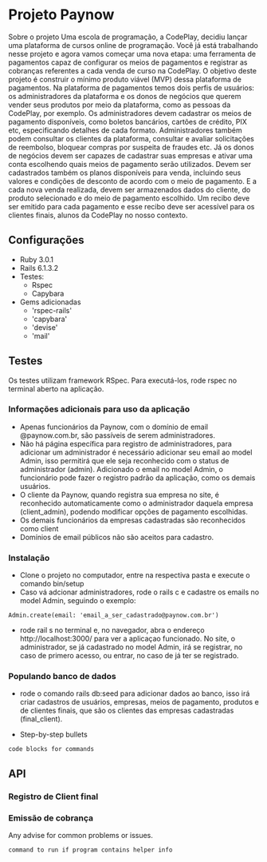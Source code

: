 # Projeto Paynow

Sobre o projeto
Uma escola de programação, a CodePlay, decidiu lançar uma plataforma de cursos online de
programação. Você já está trabalhando nesse projeto e agora vamos começar uma nova etapa:
uma ferramenta de pagamentos capaz de configurar os meios de pagamentos e registrar as
cobranças referentes a cada venda de curso na CodePlay. O objetivo deste projeto é construir
o mínimo produto viável (MVP) dessa plataforma de pagamentos.
Na plataforma de pagamentos temos dois perfis de usuários: os administradores da plataforma
e os donos de negócios que querem vender seus produtos por meio da plataforma, como as
pessoas da CodePlay, por exemplo. Os administradores devem cadastrar os meios de
pagamento disponíveis, como boletos bancários, cartões de crédito, PIX etc, especificando
detalhes de cada formato. Administradores também podem consultar os clientes da plataforma,
consultar e avaliar solicitações de reembolso, bloquear compras por suspeita de fraudes etc.
Já os donos de negócios devem ser capazes de cadastrar suas empresas e ativar uma conta
escolhendo quais meios de pagamento serão utilizados. Devem ser cadastrados também os
planos disponíveis para venda, incluindo seus valores e condições de desconto de acordo com
o meio de pagamento. E a cada nova venda realizada, devem ser armazenados dados do
cliente, do produto selecionado e do meio de pagamento escolhido. Um recibo deve ser emitido
para cada pagamento e esse recibo deve ser acessível para os clientes finais, alunos da
CodePlay no nosso contexto.

## Configurações
* Ruby 3.0.1
* Rails 6.1.3.2
* Testes:
    * Rspec
    * Capybara
* Gems adicionadas
    * 'rspec-rails'
    * 'capybara'
    * 'devise'
    * 'mail'

## Testes

Os testes utilizam framework RSpec. Para executá-los, rode rspec no terminal aberto na aplicação.

### Informações adicionais para uso da aplicação

* Apenas funcionários da Paynow, com o domínio de email @paynow.com.br, são passíveis de serem administradores.
* Não há página específica para registro de administradores, para adicionar um administrador é necessário adicionar seu email ao model Admin, isso permitirá que ele seja reconhecido com o status de administrador (admin). Adicionado o email no model Admin, o funcionário pode fazer o registro padrão da aplicação, como os demais usuários.
* O cliente da Paynow, quando registra sua empresa no site, é reconhecido automaticamente como o administrador daquela empresa (client_admin), podendo modificar opções de pagamento escolhidas.
* Os demais funcionários da empresas cadastradas são reconhecidos como client
* Domínios de email públicos não são aceitos para cadastro.

### Instalação

* Clone o projeto no computador, entre na respectiva pasta e execute o comando bin/setup
* Caso vá adcionar administradores, rode o rails c e cadastre os emails no model Admin, seguindo o exemplo:
```
Admin.create(email: 'email_a_ser_cadastrado@paynow.com.br')
```
* rode rail s no terminal e, no navegador, abra o endereço http://localhost:3000/ para ver a aplicaçao funcionado. No site, o administrador, se já cadastrado no model Admin, irá se registrar, no caso de primero acesso, ou entrar, no caso de já ter se registrado.

### Populando banco de dados

* rode o comando rails db:seed para adicionar dados ao banco, isso irá criar cadastros de usuários, empresas, meios de pagamento, produtos e de clientes finais, que são os clientes das empresas cadastradas (final_client).

* Step-by-step bullets
```
code blocks for commands
```

## API

### Registro de Client final

### Emissão de cobrança

Any advise for common problems or issues.
```
command to run if program contains helper info
```
